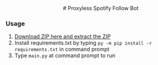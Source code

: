 <div align="center">
# Proxyless Spotify Follow Bot
</div>

### Usage

1. <a href="https://https://github.com/Mid0aria/spotifyfollowbot//archive/refs/heads/main.zip">Download ZIP here and extract the ZIP</a>
2. Install requirements.txt by typing `py -m pip install -r requirements.txt` in command prompt
4. Type `main.py` at command prompt to run
